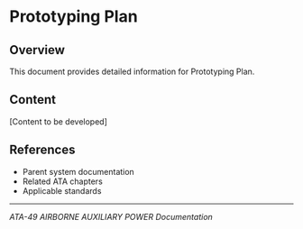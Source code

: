 # Prototyping Plan

## Overview

This document provides detailed information for Prototyping Plan.

## Content

[Content to be developed]

## References

- Parent system documentation
- Related ATA chapters
- Applicable standards

---

*ATA-49 AIRBORNE AUXILIARY POWER Documentation*
